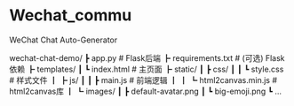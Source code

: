 # Wechat_commu
WeChat Chat Auto-Generator

wechat-chat-demo/
 ┣ app.py                          # Flask后端
 ┣ requirements.txt                # (可选) Flask依赖
 ┣ templates/
 ┃   ┗ index.html                 # 主页面
 ┣ static/
 ┃   ┣ css/
 ┃   ┃   ┗ style.css             # 样式文件
 ┃   ┣ js/
 ┃   ┃   ┣ main.js               # 前端逻辑
 ┃   ┃   ┗ html2canvas.min.js    # html2canvas库
 ┃   ┗ images/
 ┃       ┣ default-avatar.png
 ┃       ┗ big-emoji.png
 ┗ ...
